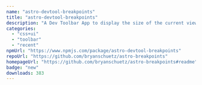 ```yaml
---
name: "astro-devtool-breakpoints"
title: "astro-devtool-breakpoints"
description: "A Dev Toolbar App to display the size of the current viewport—as a tailwind class."
categories:
  - "css+ui"
  - "toolbar"
  - "recent"
npmUrl: "https://www.npmjs.com/package/astro-devtool-breakpoints"
repoUrl: "https://github.com/bryanschuetz/astro-breakpoints"
homepageUrl: "https://github.com/bryanschuetz/astro-breakpoints#readme"
badge: "new"
downloads: 383
---
```

